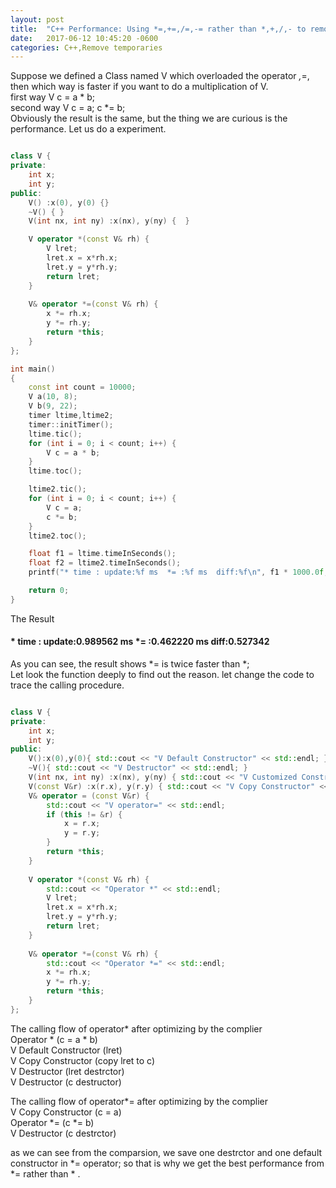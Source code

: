 ```yaml
---
layout: post
title:  "C++ Performance: Using *=,+=,/=,-= rather than *,+,/,- to remove temporaries"
date:   2017-06-12 10:45:20 -0600
categories: C++,Remove temporaries
---
```

Suppose we defined a Class named V which overloaded the operator *,*=, then which way is faster if you want to do a multiplication of V.  
first way V c = a * b;   
second way V c = a;  c *= b;  
Obviously the result is the same, but the thing we are curious is the performance. Let us do a experiment.  
```cpp

class V {
private:
	int x;
	int y;
public:
	V() :x(0), y(0) {}
	~V() { }
	V(int nx, int ny) :x(nx), y(ny) {  }	

	V operator *(const V& rh) {	
		V lret;
		lret.x = x*rh.x;
		lret.y = y*rh.y;
		return lret;
	}
	
	V& operator *=(const V& rh) {
		x *= rh.x;
		y *= rh.y;
		return *this;
	}
};

int main()
{
	const int count = 10000;
	V a(10, 8);
	V b(9, 22);
	timer ltime,ltime2;
	timer::initTimer();
	ltime.tic();
	for (int i = 0; i < count; i++) {
		V c = a * b;
	}
	ltime.toc();

	ltime2.tic();
	for (int i = 0; i < count; i++) {
		V c = a;
		c *= b;
	}
	ltime2.toc();

	float f1 = ltime.timeInSeconds();
	float f2 = ltime2.timeInSeconds();
	printf("* time : update:%f ms  *= :%f ms  diff:%f\n", f1 * 1000.0f, f2 * 1000.0f, (f1 - f2) *1000.0f);

    return 0;
}

```
The Result
#### * time : update:0.989562 ms  *= :0.462220 ms  diff:0.527342

As you can see, the result shows  *= is twice faster than *;  
Let look the function deeply to find out the reason. let change the code to trace the calling procedure.

```cpp

class V {
private:
	int x;
	int y;
public:
	V():x(0),y(0){ std::cout << "V Default Constructor" << std::endl; }
	~V(){ std::cout << "V Destructor" << std::endl; }
	V(int nx, int ny) :x(nx), y(ny) { std::cout << "V Customized Constructor" << std::endl; }
	V(const V&r) :x(r.x), y(r.y) { std::cout << "V Copy Constructor" << std::endl; }
	V& operator = (const V&r) {
		std::cout << "V operator=" << std::endl;
		if (this != &r) {
			x = r.x;
			y = r.y;
		}
		return *this;
	}
	
	V operator *(const V& rh) {
		std::cout << "Operator *" << std::endl;
		V lret;
		lret.x = x*rh.x;
		lret.y = y*rh.y;
		return lret;
	}
	
	V& operator *=(const V& rh) {
		std::cout << "Operator *=" << std::endl;
		x *= rh.x;
		y *= rh.y;
		return *this;
	}
};

```
The calling flow  of operator* after optimizing by the complier  
Operator *             (c = a * b)  
V Default Constructor  (lret)  
V Copy Constructor     (copy lret to c)  
V Destructor		   (lret destrctor)  
V Destructor		   (c destructor)  

The calling flow  of operator*= after optimizing by the complier  
V Copy Constructor      (c = a)  
Operator *=				(c *= b)  
V Destructor			(c destrctor)  

as we can see from the comparsion, we save one destrctor and one default constructor in *= operator;
so that is why we get the best performance from *= rather than * .
